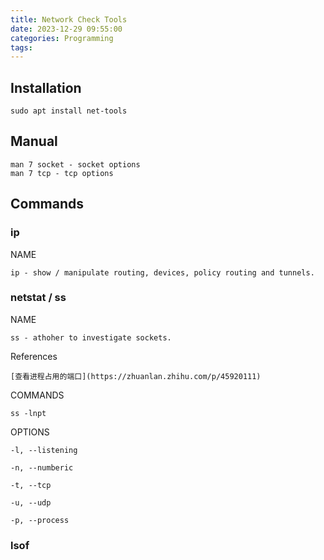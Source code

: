 ```yaml
---
title: Network Check Tools
date: 2023-12-29 09:55:00
categories: Programming
tags:
---
```


## Installation

    sudo apt install net-tools

## Manual

    man 7 socket - socket options
    man 7 tcp - tcp options

## Commands

### ip

NAME

    ip - show / manipulate routing, devices, policy routing and tunnels.

### netstat / ss

NAME

    ss - athoher to investigate sockets.

References

    [查看进程占用的端口](https://zhuanlan.zhihu.com/p/45920111)

COMMANDS

    ss -lnpt

OPTIONS

    -l, --listening

    -n, --numberic

    -t, --tcp

    -u, --udp

    -p, --process

### lsof


